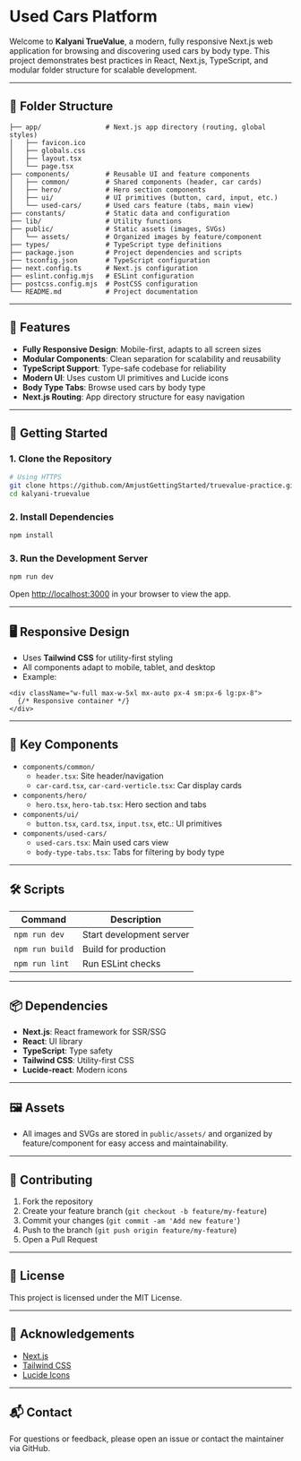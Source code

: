 #  Used Cars Platform

Welcome to **Kalyani TrueValue**, a modern, fully responsive Next.js web application for browsing and discovering used cars by body type. This project demonstrates best practices in React, Next.js, TypeScript, and modular folder structure for scalable development.

---

## 📁 Folder Structure

```text
├── app/                # Next.js app directory (routing, global styles)
│   ├── favicon.ico
│   ├── globals.css
│   ├── layout.tsx
│   └── page.tsx
├── components/         # Reusable UI and feature components
│   ├── common/         # Shared components (header, car cards)
│   ├── hero/           # Hero section components
│   ├── ui/             # UI primitives (button, card, input, etc.)
│   └── used-cars/      # Used cars feature (tabs, main view)
├── constants/          # Static data and configuration
├── lib/                # Utility functions
├── public/             # Static assets (images, SVGs)
│   └── assets/         # Organized images by feature/component
├── types/              # TypeScript type definitions
├── package.json        # Project dependencies and scripts
├── tsconfig.json       # TypeScript configuration
├── next.config.ts      # Next.js configuration
├── eslint.config.mjs   # ESLint configuration
├── postcss.config.mjs  # PostCSS configuration
└── README.md           # Project documentation
```

---

## 🌟 Features

- **Fully Responsive Design**: Mobile-first, adapts to all screen sizes
- **Modular Components**: Clean separation for scalability and reusability
- **TypeScript Support**: Type-safe codebase for reliability
- **Modern UI**: Uses custom UI primitives and Lucide icons
- **Body Type Tabs**: Browse used cars by body type
- **Next.js Routing**: App directory structure for easy navigation

---

## 🚀 Getting Started

### 1. Clone the Repository

```bash
# Using HTTPS
git clone https://github.com/AmjustGettingStarted/truevalue-practice.git
cd kalyani-truevalue
```

### 2. Install Dependencies

```bash
npm install
```

### 3. Run the Development Server

```bash
npm run dev
```

Open [http://localhost:3000](http://localhost:3000) in your browser to view the app.

---

## 🖥️ Responsive Design

- Uses **Tailwind CSS** for utility-first styling
- All components adapt to mobile, tablet, and desktop
- Example:

```tsx
<div className="w-full max-w-5xl mx-auto px-4 sm:px-6 lg:px-8">
  {/* Responsive container */}
</div>
```

---

## 🧩 Key Components

- `components/common/`
  - `header.tsx`: Site header/navigation
  - `car-card.tsx`, `car-card-verticle.tsx`: Car display cards
- `components/hero/`
  - `hero.tsx`, `hero-tab.tsx`: Hero section and tabs
- `components/ui/`
  - `button.tsx`, `card.tsx`, `input.tsx`, etc.: UI primitives
- `components/used-cars/`
  - `used-cars.tsx`: Main used cars view
  - `body-type-tabs.tsx`: Tabs for filtering by body type

---

## 🛠️ Scripts

| Command         | Description              |
| --------------- | ------------------------ |
| `npm run dev`   | Start development server |
| `npm run build` | Build for production     |
| `npm run lint`  | Run ESLint checks        |

---

## 📦 Dependencies

- **Next.js**: React framework for SSR/SSG
- **React**: UI library
- **TypeScript**: Type safety
- **Tailwind CSS**: Utility-first CSS
- **Lucide-react**: Modern icons

---

## 🖼️ Assets

- All images and SVGs are stored in `public/assets/` and organized by feature/component for easy access and maintainability.

---

## 📝 Contributing

1. Fork the repository
2. Create your feature branch (`git checkout -b feature/my-feature`)
3. Commit your changes (`git commit -am 'Add new feature'`)
4. Push to the branch (`git push origin feature/my-feature`)
5. Open a Pull Request

---

## 📄 License

This project is licensed under the MIT License.

---

## 🙏 Acknowledgements

- [Next.js](https://nextjs.org/)
- [Tailwind CSS](https://tailwindcss.com/)
- [Lucide Icons](https://lucide.dev/)

---

## 📬 Contact

For questions or feedback, please open an issue or contact the maintainer via GitHub.
#
